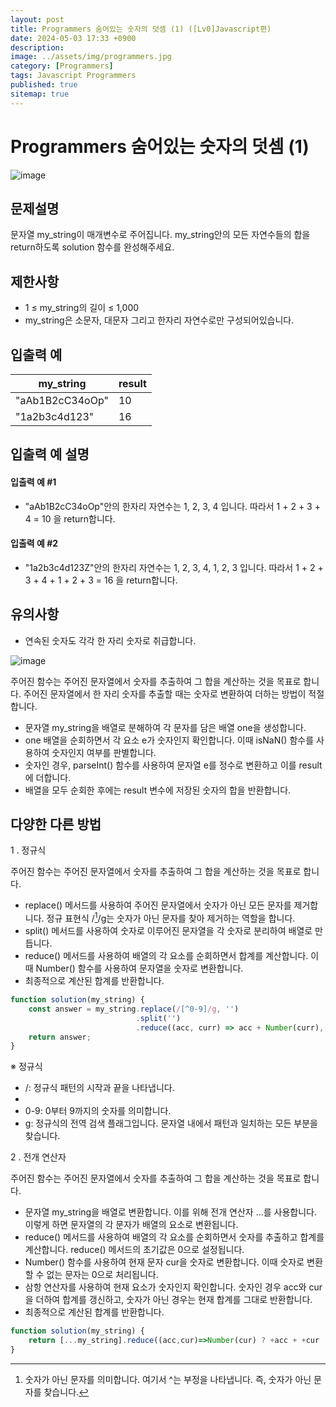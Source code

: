 ```yaml
---
layout: post
title: Programmers 숨어있는 숫자의 덧셈 (1) ([Lv0]Javascript편)
date: 2024-05-03 17:33 +0900
description: 
image: ../assets/img/programmers.jpg
category: [Programmers]
tags: Javascript Programmers
published: true
sitemap: true
---
```


# Programmers 숨어있는 숫자의 덧셈 (1)

![image](https://github.com/gnlgk/gnlgk.github.io/assets/161431748/452b0981-0c04-49f6-8b19-0d312e7e0c7b)

## 문제설명

문자열 my_string이 매개변수로 주어집니다. my_string안의 모든 자연수들의 합을 return하도록 solution 함수를 완성해주세요.

## 제한사항

* 1 ≤ my_string의 길이 ≤ 1,000
* my_string은 소문자, 대문자 그리고 한자리 자연수로만 구성되어있습니다.

## 입출력 예

|my_string|result|
|---|---|
|"aAb1B2cC34oOp"|10|
|"1a2b3c4d123"|16|

## 입출력 예 설명

#### 입출력 예 #1

* "aAb1B2cC34oOp"안의 한자리 자연수는 1, 2, 3, 4 입니다. 따라서 1 + 2 + 3 + 4 = 10 을 return합니다.

#### 입출력 예 #2

* "1a2b3c4d123Z"안의 한자리 자연수는 1, 2, 3, 4, 1, 2, 3 입니다. 따라서 1 + 2 + 3 + 4 + 1 + 2 + 3 = 16 을 return합니다.

## 유의사항

* 연속된 숫자도 각각 한 자리 숫자로 취급합니다.

![image](https://github.com/gnlgk/gnlgk.github.io/assets/161431748/645ab86d-e657-4d84-93e3-ff7622169c1f)

주어진 함수는 주어진 문자열에서 숫자를 추출하여 그 합을 계산하는 것을 목표로 합니다. 주어진 문자열에서 한 자리 숫자를 추출할 때는 숫자로 변환하여 더하는 방법이 적절합니다.

* 문자열 my_string을 배열로 분해하여 각 문자를 담은 배열 one을 생성합니다.
* one 배열을 순회하면서 각 요소 e가 숫자인지 확인합니다. 이때 isNaN() 함수를 사용하여 숫자인지 여부를 판별합니다.
* 숫자인 경우, parseInt() 함수를 사용하여 문자열 e를 정수로 변환하고 이를 result에 더합니다.
* 배열을 모두 순회한 후에는 result 변수에 저장된 숫자의 합을 반환합니다.

## 다양한 다른 방법

1 . 정규식

주어진 함수는 주어진 문자열에서 숫자를 추출하여 그 합을 계산하는 것을 목표로 합니다.

* replace() 메서드를 사용하여 주어진 문자열에서 숫자가 아닌 모든 문자를 제거합니다. 정규 표현식 /[^0-9]/g는 숫자가 아닌 문자를 찾아 제거하는 역할을 합니다.
* split() 메서드를 사용하여 숫자로 이루어진 문자열을 각 숫자로 분리하여 배열로 만듭니다.
* reduce() 메서드를 사용하여 배열의 각 요소를 순회하면서 합계를 계산합니다. 이때 Number() 함수를 사용하여 문자열을 숫자로 변환합니다.
* 최종적으로 계산된 합계를 반환합니다.

````javascript
function solution(my_string) {
    const answer = my_string.replace(/[^0-9]/g, '')
                            .split('')
                            .reduce((acc, curr) => acc + Number(curr), 0);
    return answer;
}
````

※ 정규식

* /: 정규식 패턴의 시작과 끝을 나타냅니다.
* [^0-9]: 숫자가 아닌 문자를 의미합니다. 여기서 ^는 부정을 나타냅니다. 즉, 숫자가 아닌 문자를 찾습니다.
* 0-9: 0부터 9까지의 숫자를 의미합니다.
* g: 정규식의 전역 검색 플래그입니다. 문자열 내에서 패턴과 일치하는 모든 부분을 찾습니다.

2 . 전개 연산자

주어진 함수는 주어진 문자열에서 숫자를 추출하여 그 합을 계산하는 것을 목표로 합니다.  

* 문자열 my_string을 배열로 변환합니다. 이를 위해 전개 연산자 ...를 사용합니다. 이렇게 하면 문자열의 각 문자가 배열의 요소로 변환됩니다.
* reduce() 메서드를 사용하여 배열의 각 요소를 순회하면서 숫자를 추출하고 합계를 계산합니다. reduce() 메서드의 초기값은 0으로 설정됩니다.
* Number() 함수를 사용하여 현재 문자 cur을 숫자로 변환합니다. 이때 숫자로 변환할 수 없는 문자는 0으로 처리됩니다.
* 삼항 연산자를 사용하여 현재 요소가 숫자인지 확인합니다. 숫자인 경우 acc와 cur을 더하여 합계를 갱신하고, 숫자가 아닌 경우는 현재 합계를 그대로 반환합니다.
* 최종적으로 계산된 합계를 반환합니다.

````javascript
function solution(my_string) {
    return [...my_string].reduce((acc,cur)=>Number(cur) ? +acc + +cur : acc, 0)
}
````
